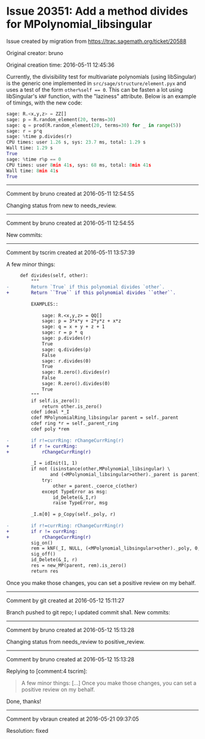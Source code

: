 # Issue 20351: Add a method divides for MPolynomial_libsingular

Issue created by migration from https://trac.sagemath.org/ticket/20588

Original creator: bruno

Original creation time: 2016-05-11 12:45:36

Currently, the divisibility test for multivariate polynomials (using libSingular) is the generic one implemented in `src/sage/structure/element.pyx` and uses a test of the form `other%self == 0`. This can be fasten a lot using libSingular's `kNF` function, with the "laziness" attribute. Below is an example of timings, with the new code:


```python
sage: R.<x,y,z> = ZZ[]
sage: p = R.random_element(20, terms=30)
sage: q = prod(R.random_element(20, terms=30) for _ in range(5))
sage: r = p*q
sage: %time p.divides(r)
CPU times: user 1.26 s, sys: 23.7 ms, total: 1.29 s
Wall time: 1.29 s
True
sage: %time r%p == 0
CPU times: user 8min 41s, sys: 68 ms, total: 8min 41s
Wall time: 8min 41s
True
```



---

Comment by bruno created at 2016-05-11 12:54:55

Changing status from new to needs_review.


---

Comment by bruno created at 2016-05-11 12:54:55

New commits:


---

Comment by tscrim created at 2016-05-11 13:57:39

A few minor things:

```diff
     def divides(self, other):
         """
-        Return `True` if this polynomial divides `other`.
+        Return ``True`` if this polynomial divides ``other``.
 
         EXAMPLES::
 
             sage: R.<x,y,z> = QQ[]
             sage: p = 3*x*y + 2*y*z + x*z
             sage: q = x + y + z + 1
             sage: r = p * q
             sage: p.divides(r)
             True
             sage: q.divides(p)
             False
             sage: r.divides(0)
             True
             sage: R.zero().divides(r)
             False
             sage: R.zero().divides(0)
             True
         """
         if self.is_zero():
             return other.is_zero()
         cdef ideal *_I
         cdef MPolynomialRing_libsingular parent = self._parent
         cdef ring *r = self._parent_ring
         cdef poly *rem
 
-        if r!=currRing: rChangeCurrRing(r)
+        if r != currRing:
+            rChangeCurrRing(r)
 
         _I = idInit(1, 1)
         if not (isinstance(other,MPolynomial_libsingular) \
                and (<MPolynomial_libsingular>other)._parent is parent):
             try:
                 other = parent._coerce_c(other)
             except TypeError as msg:
                 id_Delete(&_I,r)
                 raise TypeError, msg
 
         _I.m[0] = p_Copy(self._poly, r)
 
-        if r!=currRing: rChangeCurrRing(r)
+        if r != currRing:
+            rChangeCurrRing(r)
         sig_on()
         rem = kNF(_I, NULL, (<MPolynomial_libsingular>other)._poly, 0, 1)
         sig_off()
         id_Delete(&_I, r)
         res = new_MP(parent, rem).is_zero()
         return res
```

Once you make those changes, you can set a positive review on my behalf.


---

Comment by git created at 2016-05-12 15:11:27

Branch pushed to git repo; I updated commit sha1. New commits:


---

Comment by bruno created at 2016-05-12 15:13:28

Changing status from needs_review to positive_review.


---

Comment by bruno created at 2016-05-12 15:13:28

Replying to [comment:4 tscrim]:
> A few minor things:
> [...]
> Once you make those changes, you can set a positive review on my behalf.

Done, thanks!


---

Comment by vbraun created at 2016-05-21 09:37:05

Resolution: fixed
